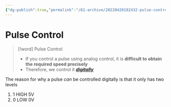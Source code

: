 ```yaml
---
{"dg-publish":true,"permalink":"/61-archive/20220420182432-pulse-control/","dgHomeLink":true,"dgPassFrontmatter":false}
---
```



# Pulse Control

> [!word] Pulse Control
>
> - If you control a pulse using analog control, it is **difficult to obtain the required speed precisely**
> - Therefore, we control it **_[digitally](20220420182557-digital-control-system.md)_**

The reason for why a pulse _can_ be controlled digitally is that it only has two levels

1. 1 HIGH 5V
2. 0 LOW 0V
